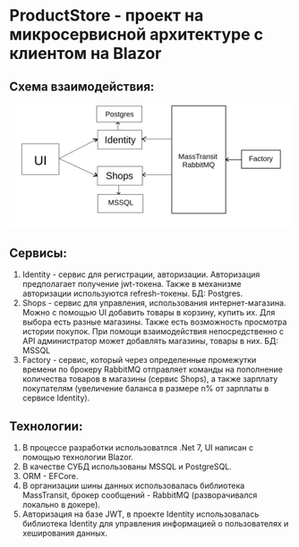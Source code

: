 # ProductStore - проект на микросервисной архитектуре с клиентом на Blazor

## Схема взаимодействия:
![alt text](https://github.com/sanokkk/productstore/blob/master/scheme%20(1).png)

## Сервисы:
1. Identity - сервис для регистрации, авторизации. Авторизация предполагает получение jwt-токена. Также в механизме авторизации используются refresh-токены. БД: Postgres.
2. Shops - сервис для управления, использования интернет-магазина. Можно с помощью UI добавить товары в корзину, купить их. Для выбора есть разные магазины. Также есть возможность просмотра истории покупок. При помощи взаимодействия непосредственно с API администратор может добавлять магазины, товары в них. БД: MSSQL
3. Factory - сервис, который через определенные промежутки времени по брокеру RabbitMQ отправляет команды на пополнение количества товаров в магазины (сервис Shops), а также зарплату покупателям (увеличение баланса в размере n% от зарплаты в сервисе Identity).

## Технологии:
1. В процессе разработки использоватлся .Net 7, UI написан с помощью технологии Blazor.
2. В качестве СУБД использованы MSSQL и PostgreSQL.
3. ORM - EFCore.
4. В организации шины данных использовалась библиотека MassTransit, брокер сообщений - RabbitMQ (разворачивался локально в докере).
5. Авторизация на базе JWT, в проекте Identity использовалась библиотека Identity для управления информацией о пользователях и хеширования данных.
   
